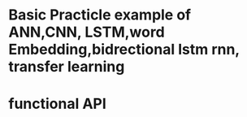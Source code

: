 # Basic Practicle example of ANN,CNN, LSTM,word Embedding,bidrectional lstm rnn, transfer learning
# functional API
